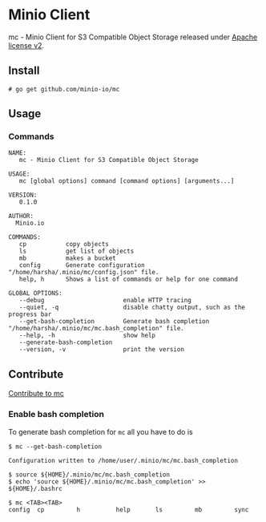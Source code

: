 # Minio Client

mc - Minio Client for S3 Compatible Object Storage released under [Apache license v2](./LICENSE).

## Install

```
# go get github.com/minio-io/mc
```

## Usage

### Commands
```
NAME:
   mc - Minio Client for S3 Compatible Object Storage

USAGE:
   mc [global options] command [command options] [arguments...]

VERSION:
   0.1.0

AUTHOR:
  Minio.io

COMMANDS:
   cp           copy objects
   ls           get list of objects
   mb           makes a bucket
   config       Generate configuration "/home/harsha/.minio/mc/config.json" file.
   help, h      Shows a list of commands or help for one command

GLOBAL OPTIONS:
   --debug                      enable HTTP tracing
   --quiet, -q                  disable chatty output, such as the progress bar
   --get-bash-completion        Generate bash completion "/home/harsha/.minio/mc/mc.bash_completion" file.
   --help, -h                   show help
   --generate-bash-completion
   --version, -v                print the version
```

## Contribute

[Contribute to mc](./contributing.md)

### Enable bash completion

To generate bash completion for ``mc`` all you have to do is

```
$ mc --get-bash-completion

Configuration written to /home/user/.minio/mc/mc.bash_completion

$ source ${HOME}/.minio/mc/mc.bash_completion
$ echo 'source ${HOME}/.minio/mc/mc.bash_completion' >> ${HOME}/.bashrc

```

```
$ mc <TAB><TAB>
config  cp         h          help       ls         mb         sync
```
